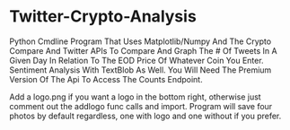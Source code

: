 # Twitter-Crypto-Analysis
Python Cmdline Program That Uses Matplotlib/Numpy And The Crypto Compare And Twitter APIs To Compare And Graph The # Of Tweets In A Given Day In Relation To The EOD Price Of Whatever Coin You Enter. Sentiment Analysis With TextBlob As Well. You Will Need The Premium Version Of The Api To Access The Counts Endpoint. 

Add a logo.png if you want a logo in the bottom right, otherwise just comment out the addlogo func calls and import. Program will save four photos by default regardless, one with logo and one without if you prefer.  
